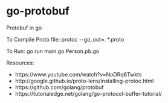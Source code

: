 # go-protobuf
Protobuf in go

To Compile Proto file:
protoc --go_out=. *.proto

To Run:
go run main.go Person.pb.go 

Resources:
<ul>
  <li>https://www.youtube.com/watch?v=NoDRq6Twkts</li>
  <li>http://google.github.io/proto-lens/installing-protoc.html </li>
  <li>https://github.com/golang/protobuf</li>
  <li>https://tutorialedge.net/golang/go-protocol-buffer-tutorial/</li>
</ul>
